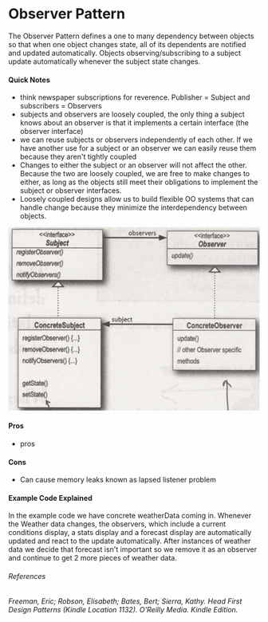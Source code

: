 # Observer Pattern


The Observer Pattern defines a one to many dependency between objects so that when one object changes state, all of its dependents are notified and updated automatically. Objects observing/subscribing to a subject update automatically whenever the subject state changes.


#### Quick Notes
* think newspaper subscriptions for reverence. Publisher = Subject and subscribers = Observers
* subjects and observers are loosely coupled, the only thing a subject knows about an observer is that it implements a certain interface (the observer interface)
* we can reuse subjects or observers independently of each other. If we have another use for a subject or an observer we can easily reuse them because they aren't tightly coupled
* Changes to either the subject or an observer will not affect the other. Because the two are loosely coupled, we are free to make changes to either, as long as the objects still meet their obligations to implement the subject or observer interfaces.
* Loosely coupled designs allow us to build flexible OO systems that can handle change because they minimize the interdependency between objects.

![strategy pattern](images/observer.JPG)

#### Pros
* pros


#### Cons
* Can cause memory leaks known as lapsed listener problem


#### Example Code Explained
In the example code we have concrete weatherData coming in. Whenever the Weather data changes, the observers, which include a current conditions display, a stats display and a forecast display are automatically updated and react to the update automatically. After instances of weather data we decide that forecast isn't important so we remove it as an observer and continue to get 2 more pieces of weather data.


###### References
###### Freeman, Eric; Robson, Elisabeth; Bates, Bert; Sierra, Kathy. Head First Design Patterns (Kindle Location 1132). O'Reilly Media. Kindle Edition. 
